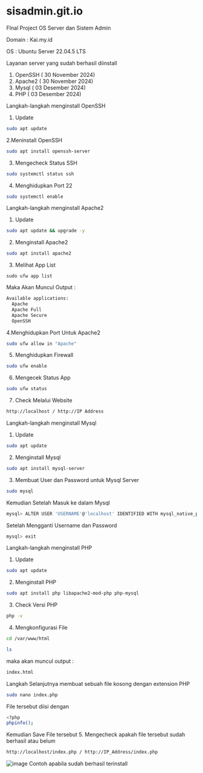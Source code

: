 # sisadmin.git.io
FInal Project OS Server dan Sistem Admin 

Domain : Kai.my.id

OS : Ubuntu Server 22.04.5 LTS


Layanan server yang sudah berhasil diinstall
1. OpenSSH ( 30 November 2024)
2. Apache2 ( 30 November 2024)
3. Mysql ( 03 Desember 2024)
4. PHP ( 03 Desember 2024)

Langkah-langkah menginstall OpenSSH
1. Update
```bash
sudo apt update
```
2.Meninstall OpenSSH
```bash
sudo apt install openssh-server
```
3. Mengecheck Status SSH
```bash
sudo systemctl status ssh
```
4. Menghidupkan Port 22
```bash
sudo systemctl enable
```


Langkah-langkah menginstall Apache2
1. Update
```bash
sudo apt update && upgrade -y
```
2. Menginstall Apache2
```bash
sudo apt install apache2
```
3. Melihat App List
```
sudo ufw app list
```
Maka Akan Muncul Output :
```bash
Available applications:
  Apache
  Apache Full
  Apache Secure
  OpenSSH
```
4.Menghidupkan Port Untuk Apache2
```bash
sudo ufw allow in "Apache"
```
5. Menghidupkan Firewall
```bash
sudo ufw enable
```
6. Mengecek Status App
```bash
sudo ufw status
```
7. Check Melalui Website
```bash
http://localhost / http://IP Address
```

Langkah-langkah menginstall Mysql
1. Update
```bash
sudo apt update
```
2. Menginstall Mysql
```bash
sudo apt install mysql-server
```
3. Membuat User dan Password untuk Mysql Server
```bash
sudo mysql
```
Kemudian Setelah Masuk ke dalam Mysql
```bash
mysql> ALTER USER 'USERNAME'@'localhost' IDENTIFIED WITH mysql_native_password BY 'PASSWORD';
```
Setelah Mengganti Username dan Password 
```bash
mysql> exit
```

Langkah-langkah menginstall PHP
1. Update
```bash
sudo apt update
```
2. Menginstall PHP
```bash
sudo apt install php libapache2-mod-php php-mysql
```
3. Check Versi PHP
```bash
php -v
```
4. Mengkonfigurasi File
```bash
cd /var/www/html
```
```bash
ls
```
maka akan muncul output :
```bash
index.html
```
Langkah Selanjutnya membuat sebuah file kosong dengan extension PHP
```bash
sudo nano index.php
```
File tersebut diisi dengan
```bash
<?php
phpinfo();
```
Kemudian Save File tersebut
5. Mengecheck apakah file tersebut sudah berhasil atau belum
```bash
http://localhost/index.php / http://IP_Address/index.php
```
![image](https://github.com/user-attachments/assets/4bb0260a-9ec2-49fa-92b4-1dbd598624bb)
Contoh apabila sudah berhasil terinstall
